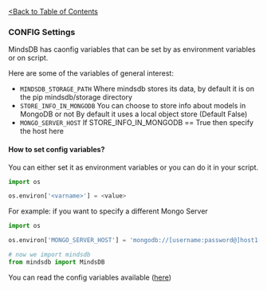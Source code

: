 [<Back to Table of Contents](../README.md)
### CONFIG Settings

MindsDB has caonfig variables that can be set by as environment variables or on script.

Here are some of the variables of general interest:

* ```MINDSDB_STORAGE_PATH``` Where mindsdb stores its data, by default it is on the pip mindsdb/storage directory 
* ```STORE_INFO_IN_MONGODB``` You can choose to store info about models in MongoDB or not By default it uses a local object store (Default False)
* ```MONGO_SERVER_HOST``` If STORE_INFO_IN_MONGODB == True then specify the host here 


#### How to set config variables?

You can either set it as environment variables or you can do it in your script.

```python
import os

os.environ['<varname>'] = <value>

```
For example: if you want to specify a different Mongo Server

```python
import os

os.environ['MONGO_SERVER_HOST'] = 'mongodb://[username:password@]host1[:port1][,host2[:port2],...[,hostN[:portN]]][/[database][?options]]'

# now we import mindsdb
from mindsdb import MindsDB

```


You can read the config variables available ([here](../mindsdb/config/__init__.py))